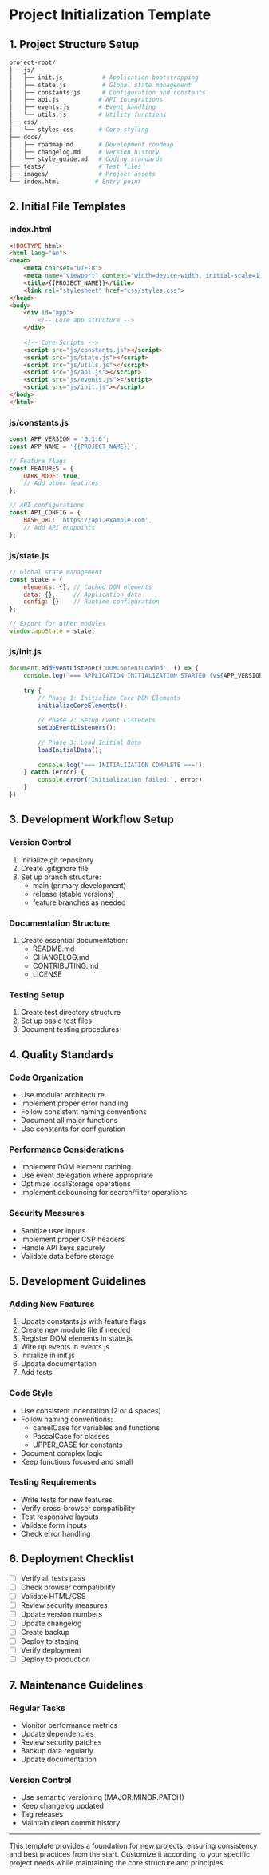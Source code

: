 # Project Initialization Template

## 1. Project Structure Setup

```bash
project-root/
├── js/
│   ├── init.js           # Application bootstrapping
│   ├── state.js          # Global state management
│   ├── constants.js      # Configuration and constants
│   ├── api.js           # API integrations
│   ├── events.js        # Event handling
│   └── utils.js         # Utility functions
├── css/
│   └── styles.css       # Core styling
├── docs/
│   ├── roadmap.md       # Development roadmap
│   ├── changelog.md     # Version history
│   └── style_guide.md   # Coding standards
├── tests/               # Test files
├── images/              # Project assets
└── index.html          # Entry point
```

## 2. Initial File Templates

### index.html
```html
<!DOCTYPE html>
<html lang="en">
<head>
    <meta charset="UTF-8">
    <meta name="viewport" content="width=device-width, initial-scale=1.0">
    <title>{{PROJECT_NAME}}</title>
    <link rel="stylesheet" href="css/styles.css">
</head>
<body>
    <div id="app">
        <!-- Core app structure -->
    </div>
    
    <!-- Core Scripts -->
    <script src="js/constants.js"></script>
    <script src="js/state.js"></script>
    <script src="js/utils.js"></script>
    <script src="js/api.js"></script>
    <script src="js/events.js"></script>
    <script src="js/init.js"></script>
</body>
</html>
```

### js/constants.js
```javascript
const APP_VERSION = '0.1.0';
const APP_NAME = '{{PROJECT_NAME}}';

// Feature flags
const FEATURES = {
    DARK_MODE: true,
    // Add other features
};

// API configurations
const API_CONFIG = {
    BASE_URL: 'https://api.example.com',
    // Add API endpoints
};
```

### js/state.js
```javascript
// Global state management
const state = {
    elements: {}, // Cached DOM elements
    data: {},     // Application data
    config: {}    // Runtime configuration
};

// Export for other modules
window.appState = state;
```

### js/init.js
```javascript
document.addEventListener('DOMContentLoaded', () => {
    console.log(`=== APPLICATION INITIALIZATION STARTED (v${APP_VERSION}) ===`);
    
    try {
        // Phase 1: Initialize Core DOM Elements
        initializeCoreElements();
        
        // Phase 2: Setup Event Listeners
        setupEventListeners();
        
        // Phase 3: Load Initial Data
        loadInitialData();
        
        console.log('=== INITIALIZATION COMPLETE ===');
    } catch (error) {
        console.error('Initialization failed:', error);
    }
});
```

## 3. Development Workflow Setup

### Version Control
1. Initialize git repository
2. Create .gitignore file
3. Set up branch structure:
   - main (primary development)
   - release (stable versions)
   - feature branches as needed

### Documentation Structure
1. Create essential documentation:
   - README.md
   - CHANGELOG.md
   - CONTRIBUTING.md
   - LICENSE

### Testing Setup
1. Create test directory structure
2. Set up basic test files
3. Document testing procedures

## 4. Quality Standards

### Code Organization
- Use modular architecture
- Implement proper error handling
- Follow consistent naming conventions
- Document all major functions
- Use constants for configuration

### Performance Considerations
- Implement DOM element caching
- Use event delegation where appropriate
- Optimize localStorage operations
- Implement debouncing for search/filter operations

### Security Measures
- Sanitize user inputs
- Implement proper CSP headers
- Handle API keys securely
- Validate data before storage

## 5. Development Guidelines

### Adding New Features
1. Update constants.js with feature flags
2. Create new module file if needed
3. Register DOM elements in state.js
4. Wire up events in events.js
5. Initialize in init.js
6. Update documentation
7. Add tests

### Code Style
- Use consistent indentation (2 or 4 spaces)
- Follow naming conventions:
  - camelCase for variables and functions
  - PascalCase for classes
  - UPPER_CASE for constants
- Document complex logic
- Keep functions focused and small

### Testing Requirements
- Write tests for new features
- Verify cross-browser compatibility
- Test responsive layouts
- Validate form inputs
- Check error handling

## 6. Deployment Checklist

- [ ] Verify all tests pass
- [ ] Check browser compatibility
- [ ] Validate HTML/CSS
- [ ] Review security measures
- [ ] Update version numbers
- [ ] Update changelog
- [ ] Create backup
- [ ] Deploy to staging
- [ ] Verify deployment
- [ ] Deploy to production

## 7. Maintenance Guidelines

### Regular Tasks
- Monitor performance metrics
- Update dependencies
- Review security patches
- Backup data regularly
- Update documentation

### Version Control
- Use semantic versioning (MAJOR.MINOR.PATCH)
- Keep changelog updated
- Tag releases
- Maintain clean commit history

---

This template provides a foundation for new projects, ensuring consistency and best practices from the start. Customize it according to your specific project needs while maintaining the core structure and principles.
